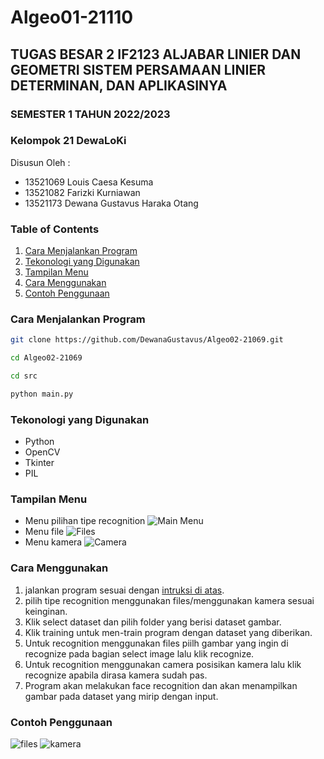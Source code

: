 # Algeo01-21110

## TUGAS BESAR 2 IF2123 ALJABAR LINIER DAN GEOMETRI SISTEM PERSAMAAN LINIER DETERMINAN, DAN APLIKASINYA

### SEMESTER 1 TAHUN 2022/2023

### Kelompok 21 DewaLoKi

 Disusun Oleh :

- 13521069 Louis Caesa Kesuma
- 13521082 Farizki Kurniawan
- 13521173 Dewana Gustavus Haraka Otang

### Table of Contents

1. [Cara Menjalankan Program](#cara-menjalankan-program)
2. [Tekonologi yang Digunakan](#tekonologi-yang-digunakan)
3. [Tampilan Menu](#tampilan-menu)
4. [Cara Menggunakan](#cara-menggunakan)
5. [Contoh Penggunaan](#contoh-penggunaan)

### Cara Menjalankan Program

```sh
git clone https://github.com/DewanaGustavus/Algeo02-21069.git

cd Algeo02-21069

cd src

python main.py
```

### Tekonologi yang Digunakan

- Python
- OpenCV
- Tkinter
- PIL

### Tampilan Menu

- Menu pilihan tipe recognition
![Main Menu](https://cdn.discordapp.com/attachments/702842263704961064/1044612428471742514/image.png)
- Menu file
![Files](https://cdn.discordapp.com/attachments/702842263704961064/1044614271432138782/image.png)
- Menu kamera
![Camera](https://cdn.discordapp.com/attachments/702842263704961064/1044614412809535608/image.png)

### Cara Menggunakan

1. jalankan program sesuai dengan [intruksi di atas](#cara-menjalankan-program).
2. pilih tipe recognition menggunakan files/menggunakan kamera sesuai keinginan.
3. Klik select dataset dan pilih folder yang berisi dataset gambar.
4. Klik training untuk men-train program dengan dataset yang diberikan.
5. Untuk recognition menggunakan files piilh gambar yang ingin di recognize pada bagian select image lalu klik recognize.
6. Untuk recognition menggunakan camera posisikan kamera lalu klik recognize apabila dirasa kamera sudah pas.
7. Program akan melakukan face recognition dan akan menampilkan gambar pada dataset yang mirip dengan input.

### Contoh Penggunaan

![files](https://cdn.discordapp.com/attachments/702842263704961064/1044617548064370698/image.png)
![kamera](https://cdn.discordapp.com/attachments/702842263704961064/1044619643173736509/image.png)